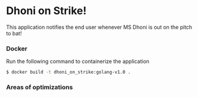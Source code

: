 # Dhoni on Strike!

This application notifies the end user whenever MS Dhoni is out on the pitch to bat!

### Docker

Run the following command to containerize the application

```bash
$ docker build -t dhoni_on_strike:golang-v1.0 .
```

### Areas of optimizations